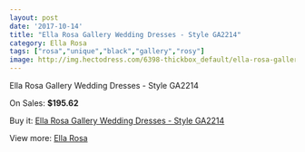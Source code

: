 ```yaml
---
layout: post
date: '2017-10-14'
title: "Ella Rosa Gallery Wedding Dresses - Style GA2214"
category: Ella Rosa
tags: ["rosa","unique","black","gallery","rosy"]
image: http://img.hectodress.com/6398-thickbox_default/ella-rosa-gallery-wedding-dresses-style-ga2214.jpg
---
```

Ella Rosa Gallery Wedding Dresses - Style GA2214

On Sales: **$195.62**
<a href="https://www.hectodress.com/ella-rosa/3203-ella-rosa-gallery-wedding-dresses-style-ga2214.html"><amp-img layout="responsive" width="600" height="600" src="//img.hectodress.com/6398-thickbox_default/ella-rosa-gallery-wedding-dresses-style-ga2214.jpg" alt="Ella Rosa Gallery Wedding Dresses - Style GA2214 0" /></a>
<a href="https://www.hectodress.com/ella-rosa/3203-ella-rosa-gallery-wedding-dresses-style-ga2214.html"><amp-img layout="responsive" width="600" height="600" src="//img.hectodress.com/6399-thickbox_default/ella-rosa-gallery-wedding-dresses-style-ga2214.jpg" alt="Ella Rosa Gallery Wedding Dresses - Style GA2214 1" /></a>

Buy it: [Ella Rosa Gallery Wedding Dresses - Style GA2214](https://www.hectodress.com/ella-rosa/3203-ella-rosa-gallery-wedding-dresses-style-ga2214.html "Ella Rosa Gallery Wedding Dresses - Style GA2214")

View more: [Ella Rosa](https://www.hectodress.com/55-ella-rosa "Ella Rosa")